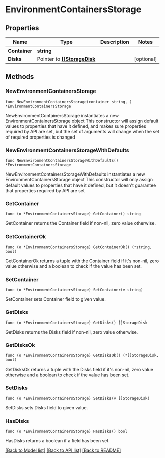 # EnvironmentContainersStorage

## Properties

Name | Type | Description | Notes
------------ | ------------- | ------------- | -------------
**Container** | **string** |  | 
**Disks** | Pointer to [**[]StorageDisk**](StorageDisk.md) |  | [optional] 

## Methods

### NewEnvironmentContainersStorage

`func NewEnvironmentContainersStorage(container string, ) *EnvironmentContainersStorage`

NewEnvironmentContainersStorage instantiates a new EnvironmentContainersStorage object
This constructor will assign default values to properties that have it defined,
and makes sure properties required by API are set, but the set of arguments
will change when the set of required properties is changed

### NewEnvironmentContainersStorageWithDefaults

`func NewEnvironmentContainersStorageWithDefaults() *EnvironmentContainersStorage`

NewEnvironmentContainersStorageWithDefaults instantiates a new EnvironmentContainersStorage object
This constructor will only assign default values to properties that have it defined,
but it doesn't guarantee that properties required by API are set

### GetContainer

`func (o *EnvironmentContainersStorage) GetContainer() string`

GetContainer returns the Container field if non-nil, zero value otherwise.

### GetContainerOk

`func (o *EnvironmentContainersStorage) GetContainerOk() (*string, bool)`

GetContainerOk returns a tuple with the Container field if it's non-nil, zero value otherwise
and a boolean to check if the value has been set.

### SetContainer

`func (o *EnvironmentContainersStorage) SetContainer(v string)`

SetContainer sets Container field to given value.


### GetDisks

`func (o *EnvironmentContainersStorage) GetDisks() []StorageDisk`

GetDisks returns the Disks field if non-nil, zero value otherwise.

### GetDisksOk

`func (o *EnvironmentContainersStorage) GetDisksOk() (*[]StorageDisk, bool)`

GetDisksOk returns a tuple with the Disks field if it's non-nil, zero value otherwise
and a boolean to check if the value has been set.

### SetDisks

`func (o *EnvironmentContainersStorage) SetDisks(v []StorageDisk)`

SetDisks sets Disks field to given value.

### HasDisks

`func (o *EnvironmentContainersStorage) HasDisks() bool`

HasDisks returns a boolean if a field has been set.


[[Back to Model list]](../README.md#documentation-for-models) [[Back to API list]](../README.md#documentation-for-api-endpoints) [[Back to README]](../README.md)



